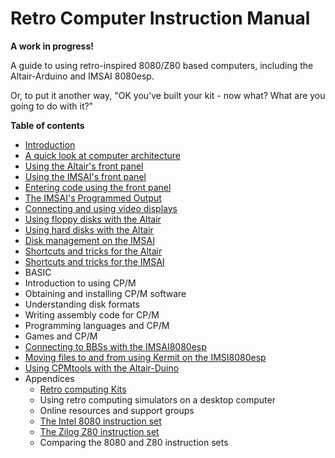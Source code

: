 
# Retro Computer Instruction Manual

**A work in progress!**

A guide to using retro-inspired 8080/Z80 based computers, including the Altair-Arduino and IMSAI 8080esp.

Or, to put it another way, "OK you've built your kit - now what? What are you going to do with it?"

**Table of contents**

* [Introduction](introduction)
* [A quick look at computer architecture](architecture)
* [Using the Altair's front panel](altair_front_panel)
* [Using the IMSAI's front panel](imsai_front_panel)
* [Entering code using the front panel](coding_with_front_panel)
* [The IMSAI's Programmed Output](imsai_programmed_output)
* [Connecting and using video displays](video_displays)
* [Using floppy disks with the Altair](altair_floppy_MITS)
* [Using hard disks with the Altair](altair-hard)
* [Disk management on the IMSAI](imsai_disk)
* [Shortcuts and tricks for the Altair](altair-shortcuts)
* [Shortcuts and tricks for the IMSAI](imsai-shortcuts)
* BASIC
* Introduction to using CP/M
* Obtaining and installing CP/M software
* Understanding disk formats
* Writing assembly code for CP/M
* Programming languages and CP/M
* Games and CP/M
* [Connecting to BBSs with the IMSAI8080esp](imsai_bbs)
* [Moving files to and from using Kermit on the IMSI8080esp](imsai_kermit.md)
* [Using CPMtools with the Altair-Duino](altair_cpmtools.md)
* Appendices
    - [Retro computing Kits](kits)
    - Using retro computing simulators on a desktop computer
    - Online resources and support groups
    - [The Intel 8080 instruction set](intel8080)
    - [The Zilog Z80 instruction set](z80)
    - Comparing the 8080 and Z80 instruction sets

